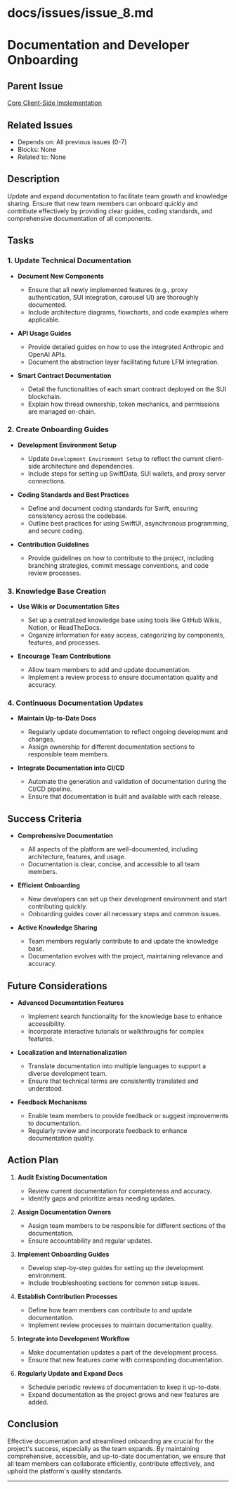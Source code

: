 # docs/issues/issue_8.md

# Documentation and Developer Onboarding

## Parent Issue

[Core Client-Side Implementation](issue_0.md)

## Related Issues

- Depends on: All previous issues (0-7)
- Blocks: None
- Related to: None

## Description

Update and expand documentation to facilitate team growth and knowledge sharing. Ensure that new team members can onboard quickly and contribute effectively by providing clear guides, coding standards, and comprehensive documentation of all components.

## Tasks

### 1. Update Technical Documentation

- **Document New Components**

  - Ensure that all newly implemented features (e.g., proxy authentication, SUI integration, carousel UI) are thoroughly documented.
  - Include architecture diagrams, flowcharts, and code examples where applicable.

- **API Usage Guides**

  - Provide detailed guides on how to use the integrated Anthropic and OpenAI APIs.
  - Document the abstraction layer facilitating future LFM integration.

- **Smart Contract Documentation**
  - Detail the functionalities of each smart contract deployed on the SUI blockchain.
  - Explain how thread ownership, token mechanics, and permissions are managed on-chain.

### 2. Create Onboarding Guides

- **Development Environment Setup**

  - Update `Development Environment Setup` to reflect the current client-side architecture and dependencies.
  - Include steps for setting up SwiftData, SUI wallets, and proxy server connections.

- **Coding Standards and Best Practices**

  - Define and document coding standards for Swift, ensuring consistency across the codebase.
  - Outline best practices for using SwiftUI, asynchronous programming, and secure coding.

- **Contribution Guidelines**
  - Provide guidelines on how to contribute to the project, including branching strategies, commit message conventions, and code review processes.

### 3. Knowledge Base Creation

- **Use Wikis or Documentation Sites**

  - Set up a centralized knowledge base using tools like GitHub Wikis, Notion, or ReadTheDocs.
  - Organize information for easy access, categorizing by components, features, and processes.

- **Encourage Team Contributions**
  - Allow team members to add and update documentation.
  - Implement a review process to ensure documentation quality and accuracy.

### 4. Continuous Documentation Updates

- **Maintain Up-to-Date Docs**

  - Regularly update documentation to reflect ongoing development and changes.
  - Assign ownership for different documentation sections to responsible team members.

- **Integrate Documentation into CI/CD**
  - Automate the generation and validation of documentation during the CI/CD pipeline.
  - Ensure that documentation is built and available with each release.

## Success Criteria

- **Comprehensive Documentation**

  - All aspects of the platform are well-documented, including architecture, features, and usage.
  - Documentation is clear, concise, and accessible to all team members.

- **Efficient Onboarding**

  - New developers can set up their development environment and start contributing quickly.
  - Onboarding guides cover all necessary steps and common issues.

- **Active Knowledge Sharing**
  - Team members regularly contribute to and update the knowledge base.
  - Documentation evolves with the project, maintaining relevance and accuracy.

## Future Considerations

- **Advanced Documentation Features**

  - Implement search functionality for the knowledge base to enhance accessibility.
  - Incorporate interactive tutorials or walkthroughs for complex features.

- **Localization and Internationalization**

  - Translate documentation into multiple languages to support a diverse development team.
  - Ensure that technical terms are consistently translated and understood.

- **Feedback Mechanisms**
  - Enable team members to provide feedback or suggest improvements to documentation.
  - Regularly review and incorporate feedback to enhance documentation quality.

## Action Plan

1. **Audit Existing Documentation**

   - Review current documentation for completeness and accuracy.
   - Identify gaps and prioritize areas needing updates.

2. **Assign Documentation Owners**

   - Assign team members to be responsible for different sections of the documentation.
   - Ensure accountability and regular updates.

3. **Implement Onboarding Guides**

   - Develop step-by-step guides for setting up the development environment.
   - Include troubleshooting sections for common setup issues.

4. **Establish Contribution Processes**

   - Define how team members can contribute to and update documentation.
   - Implement review processes to maintain documentation quality.

5. **Integrate into Development Workflow**

   - Make documentation updates a part of the development process.
   - Ensure that new features come with corresponding documentation.

6. **Regularly Update and Expand Docs**
   - Schedule periodic reviews of documentation to keep it up-to-date.
   - Expand documentation as the project grows and new features are added.

## Conclusion

Effective documentation and streamlined onboarding are crucial for the project's success, especially as the team expands. By maintaining comprehensive, accessible, and up-to-date documentation, we ensure that all team members can collaborate efficiently, contribute effectively, and uphold the platform's quality standards.

---
